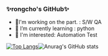 

  ### ✨rongcho's GitHub✨

- 🔭I'm working on the part. : S/W QA
- 🌱 I’m currently learning : python
- 🤔 I'm interested: Automation Test




﻿[![Top Langs](https://github-readme-stats.vercel.app/api/top-langs/?username=rongcho&langs_count=10&layout=compact&theme=nightowl)](https://github.com/rongcho)![Anurag's GitHub stats](https://github-readme-stats.vercel.app/api?username=rongcho&theme=nightowl&show_icons=true)



  
  
  
<!--
**rongcho/rongcho** is a ✨ _special_ ✨ repository because its `README.md` (this file) appears on your GitHub profile.

Here are some ideas to get you started:

- 🔭 I’m currently working on ...
- 🌱 I’m currently learning ...
- 👯 I’m looking to collaborate on ...
- 🤔 I’m looking for help with ...
- 💬 Ask me about ...
- 📫 How to reach me: ...
- 😄 Pronouns: ...
- ⚡ Fun fact: ...
-->
